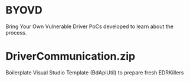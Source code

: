 # BYOVD
Bring Your Own Vulnerable Driver PoCs developed to learn about the process.


# DriverCommunication.zip
Boilerplate Visual Studio Template (BdApiUtil) to prepare fresh EDRKillers